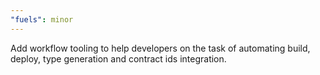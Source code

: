```yaml
---
"fuels": minor
---
```


Add workflow tooling to help developers on the task of automating build, deploy, type generation and contract ids integration.

